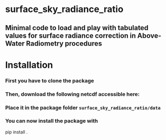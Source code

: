 # surface_sky_radiance_ratio
## Minimal code to load and play with tabulated values for surface radiance correction in Above-Water Radiometry procedures

# Installation
### First you have to clone the package 
### Then, download the following netcdf accessible here:



### Place it in the package folder `surface_sky_radiance_ratio/data`
### You can now install the package with

pip install .



